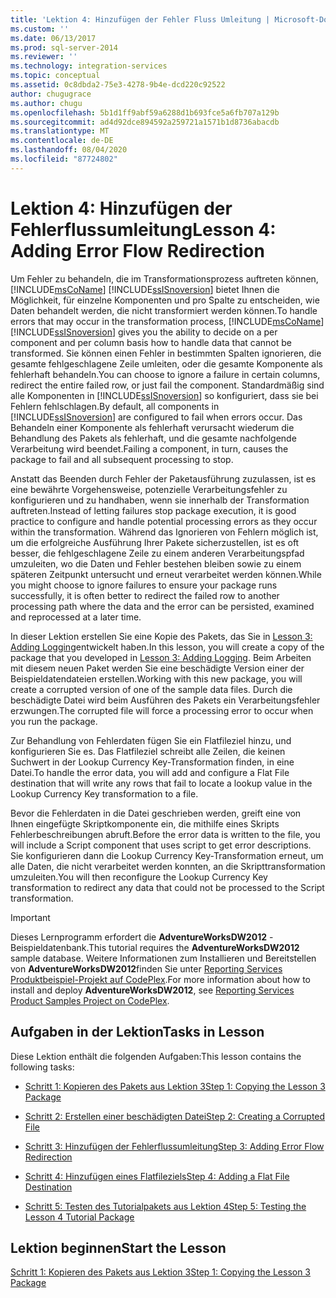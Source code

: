 ```yaml
---
title: 'Lektion 4: Hinzufügen der Fehler Fluss Umleitung | Microsoft-Dokumentation'
ms.custom: ''
ms.date: 06/13/2017
ms.prod: sql-server-2014
ms.reviewer: ''
ms.technology: integration-services
ms.topic: conceptual
ms.assetid: 0c8dbda2-75e3-4278-9b4e-dcd220c92522
author: chugugrace
ms.author: chugu
ms.openlocfilehash: 5b1d1ff9abf59a6288d1b693fce5a6fb707a129b
ms.sourcegitcommit: ad4d92dce894592a259721a1571b1d8736abacdb
ms.translationtype: MT
ms.contentlocale: de-DE
ms.lasthandoff: 08/04/2020
ms.locfileid: "87724802"
---
```

# <a name="lesson-4-adding-error-flow-redirection"></a><span data-ttu-id="58598-102">Lektion 4: Hinzufügen der Fehlerflussumleitung</span><span class="sxs-lookup"><span data-stu-id="58598-102">Lesson 4: Adding Error Flow Redirection</span></span>
  <span data-ttu-id="58598-103">Um Fehler zu behandeln, die im Transformationsprozess auftreten können, [!INCLUDE[msCoName](../includes/msconame-md.md)] [!INCLUDE[ssISnoversion](../includes/ssisnoversion-md.md)] bietet Ihnen die Möglichkeit, für einzelne Komponenten und pro Spalte zu entscheiden, wie Daten behandelt werden, die nicht transformiert werden können.</span><span class="sxs-lookup"><span data-stu-id="58598-103">To handle errors that may occur in the transformation process, [!INCLUDE[msCoName](../includes/msconame-md.md)] [!INCLUDE[ssISnoversion](../includes/ssisnoversion-md.md)] gives you the ability to decide on a per component and per column basis how to handle data that cannot be transformed.</span></span> <span data-ttu-id="58598-104">Sie können einen Fehler in bestimmten Spalten ignorieren, die gesamte fehlgeschlagene Zeile umleiten, oder die gesamte Komponente als fehlerhaft behandeln.</span><span class="sxs-lookup"><span data-stu-id="58598-104">You can choose to ignore a failure in certain columns, redirect the entire failed row, or just fail the component.</span></span> <span data-ttu-id="58598-105">Standardmäßig sind alle Komponenten in [!INCLUDE[ssISnoversion](../includes/ssisnoversion-md.md)] so konfiguriert, dass sie bei Fehlern fehlschlagen.</span><span class="sxs-lookup"><span data-stu-id="58598-105">By default, all components in [!INCLUDE[ssISnoversion](../includes/ssisnoversion-md.md)] are configured to fail when errors occur.</span></span> <span data-ttu-id="58598-106">Das Behandeln einer Komponente als fehlerhaft verursacht wiederum die Behandlung des Pakets als fehlerhaft, und die gesamte nachfolgende Verarbeitung wird beendet.</span><span class="sxs-lookup"><span data-stu-id="58598-106">Failing a component, in turn, causes the package to fail and all subsequent processing to stop.</span></span>  
  
 <span data-ttu-id="58598-107">Anstatt das Beenden durch Fehler der Paketausführung zuzulassen, ist es eine bewährte Vorgehensweise, potenzielle Verarbeitungsfehler zu konfigurieren und zu handhaben, wenn sie innerhalb der Transformation auftreten.</span><span class="sxs-lookup"><span data-stu-id="58598-107">Instead of letting failures stop package execution, it is good practice to configure and handle potential processing errors as they occur within the transformation.</span></span> <span data-ttu-id="58598-108">Während das Ignorieren von Fehlern möglich ist, um die erfolgreiche Ausführung Ihrer Pakete sicherzustellen, ist es oft besser, die fehlgeschlagene Zeile zu einem anderen Verarbeitungspfad umzuleiten, wo die Daten und Fehler bestehen bleiben sowie zu einem späteren Zeitpunkt untersucht und erneut verarbeitet werden können.</span><span class="sxs-lookup"><span data-stu-id="58598-108">While you might choose to ignore failures to ensure your package runs successfully, it is often better to redirect the failed row to another processing path where the data and the error can be persisted, examined and reprocessed at a later time.</span></span>  
  
 <span data-ttu-id="58598-109">In dieser Lektion erstellen Sie eine Kopie des Pakets, das Sie in [Lesson 3: Adding Logging](lesson-3-add-logging-with-ssis.md)entwickelt haben.</span><span class="sxs-lookup"><span data-stu-id="58598-109">In this lesson, you will create a copy of the package that you developed in [Lesson 3: Adding Logging](lesson-3-add-logging-with-ssis.md).</span></span> <span data-ttu-id="58598-110">Beim Arbeiten mit diesem neuen Paket werden Sie eine beschädigte Version einer der Beispieldatendateien erstellen.</span><span class="sxs-lookup"><span data-stu-id="58598-110">Working with this new package, you will create a corrupted version of one of the sample data files.</span></span> <span data-ttu-id="58598-111">Durch die beschädigte Datei wird beim Ausführen des Pakets ein Verarbeitungsfehler erzwungen.</span><span class="sxs-lookup"><span data-stu-id="58598-111">The corrupted file will force a processing error to occur when you run the package.</span></span>  
  
 <span data-ttu-id="58598-112">Zur Behandlung von Fehlerdaten fügen Sie ein Flatfileziel hinzu, und konfigurieren Sie es. Das Flatfileziel schreibt alle Zeilen, die keinen Suchwert in der Lookup Currency Key-Transformation finden, in eine Datei.</span><span class="sxs-lookup"><span data-stu-id="58598-112">To handle the error data, you will add and configure a Flat File destination that will write any rows that fail to locate a lookup value in the Lookup Currency Key transformation to a file.</span></span>  
  
 <span data-ttu-id="58598-113">Bevor die Fehlerdaten in die Datei geschrieben werden, greift eine von Ihnen eingefügte Skriptkomponente ein, die mithilfe eines Skripts Fehlerbeschreibungen abruft.</span><span class="sxs-lookup"><span data-stu-id="58598-113">Before the error data is written to the file, you will include a Script component that uses script to get error descriptions.</span></span> <span data-ttu-id="58598-114">Sie konfigurieren dann die Lookup Currency Key-Transformation erneut, um alle Daten, die nicht verarbeitet werden konnten, an die Skripttransformation umzuleiten.</span><span class="sxs-lookup"><span data-stu-id="58598-114">You will then reconfigure the Lookup Currency Key transformation to redirect any data that could not be processed to the Script transformation.</span></span>  
  
> [!IMPORTANT]  
>  <span data-ttu-id="58598-115">Dieses Lernprogramm erfordert die **AdventureWorksDW2012** -Beispieldatenbank.</span><span class="sxs-lookup"><span data-stu-id="58598-115">This tutorial requires the **AdventureWorksDW2012** sample database.</span></span> <span data-ttu-id="58598-116">Weitere Informationen zum Installieren und Bereitstellen von **AdventureWorksDW2012**finden Sie unter [Reporting Services Produktbeispiel-Projekt auf CodePlex](https://go.microsoft.com/fwlink/p/?LinkId=526910).</span><span class="sxs-lookup"><span data-stu-id="58598-116">For more information about how to install and deploy **AdventureWorksDW2012**, see [Reporting Services Product Samples Project on CodePlex](https://go.microsoft.com/fwlink/p/?LinkId=526910).</span></span>  
  
## <a name="tasks-in-lesson"></a><span data-ttu-id="58598-117">Aufgaben in der Lektion</span><span class="sxs-lookup"><span data-stu-id="58598-117">Tasks in Lesson</span></span>  
 <span data-ttu-id="58598-118">Diese Lektion enthält die folgenden Aufgaben:</span><span class="sxs-lookup"><span data-stu-id="58598-118">This lesson contains the following tasks:</span></span>  
  
-   [<span data-ttu-id="58598-119">Schritt 1: Kopieren des Pakets aus Lektion 3</span><span class="sxs-lookup"><span data-stu-id="58598-119">Step 1: Copying the Lesson 3 Package</span></span>](lesson-4-1-copying-the-lesson-3-package.md)  
  
-   [<span data-ttu-id="58598-120">Schritt 2: Erstellen einer beschädigten Datei</span><span class="sxs-lookup"><span data-stu-id="58598-120">Step 2: Creating a Corrupted File</span></span>](lesson-4-2-creating-a-corrupted-file.md)  
  
-   [<span data-ttu-id="58598-121">Schritt 3: Hinzufügen der Fehlerflussumleitung</span><span class="sxs-lookup"><span data-stu-id="58598-121">Step 3: Adding Error Flow Redirection</span></span>](lesson-4-3-adding-error-flow-redirection.md)  
  
-   [<span data-ttu-id="58598-122">Schritt 4: Hinzufügen eines Flatfileziels</span><span class="sxs-lookup"><span data-stu-id="58598-122">Step 4: Adding a Flat File Destination</span></span>](lesson-4-4-adding-a-flat-file-destination.md)  
  
-   [<span data-ttu-id="58598-123">Schritt 5: Testen des Tutorialpakets aus Lektion 4</span><span class="sxs-lookup"><span data-stu-id="58598-123">Step 5: Testing the Lesson 4 Tutorial Package</span></span>](lesson-4-5-testing-the-lesson-4-tutorial-package.md)  
  
## <a name="start-the-lesson"></a><span data-ttu-id="58598-124">Lektion beginnen</span><span class="sxs-lookup"><span data-stu-id="58598-124">Start the Lesson</span></span>  
 [<span data-ttu-id="58598-125">Schritt 1: Kopieren des Pakets aus Lektion 3</span><span class="sxs-lookup"><span data-stu-id="58598-125">Step 1: Copying the Lesson 3 Package</span></span>](lesson-4-1-copying-the-lesson-3-package.md)  
  
  
